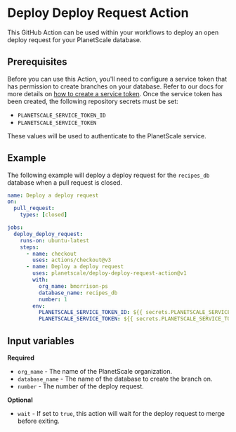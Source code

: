 # Deploy Deploy Request Action

This GitHub Action can be used within your workflows to deploy an open deploy request for your PlanetScale database.

## Prerequisites

Before you can use this Action, you'll need to configure a service token that has permission to create branches on your database. Refer to our docs for more details on [how to create a service token](https://planetscale.com/docs/concepts/service-tokens). Once the service token has been created, the following repository secrets must be set:

- `PLANETSCALE_SERVICE_TOKEN_ID`
- `PLANETSCALE_SERVICE_TOKEN`

These values will be used to authenticate to the PlanetScale service.

## Example

The following example will deploy a deploy request for the `recipes_db` database when a pull request is closed.

```yml
name: Deploy a deploy request
on:
  pull_request:
    types: [closed]

jobs:
  deploy_deploy_request:
    runs-on: ubuntu-latest
    steps:
      - name: checkout
        uses: actions/checkout@v3
      - name: Deploy a deploy request
        uses: planetscale/deploy-deploy-request-action@v1
        with:
          org_name: bmorrison-ps
          database_name: recipes_db
          number: 1
        env:
          PLANETSCALE_SERVICE_TOKEN_ID: ${{ secrets.PLANETSCALE_SERVICE_TOKEN_ID }}
          PLANETSCALE_SERVICE_TOKEN: ${{ secrets.PLANETSCALE_SERVICE_TOKEN }}
```

## Input variables

**Required**

- `org_name` - The name of the PlanetScale organization.
- `database_name` - The name of the database to create the branch on.
- `number` - The number of the deploy request.

**Optional**

- `wait` - If set to `true`, this action will wait for the deploy request to merge before exiting.
